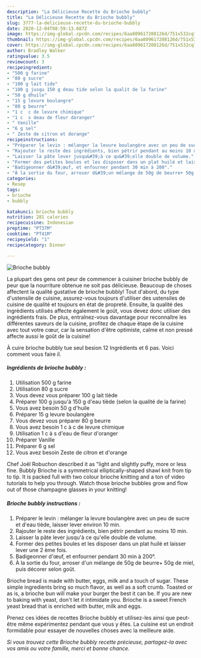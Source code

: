 ```yaml
---
description: "La Délicieuse Recette du Brioche bubbly"
title: "La Délicieuse Recette du Brioche bubbly"
slug: 3777-la-delicieuse-recette-du-brioche-bubbly
date: 2020-12-04T08:59:13.687Z
image: https://img-global.cpcdn.com/recipes/6aa809617208126d/751x532cq70/brioche-bubbly-photo-principale-de-la-recette.jpg
thumbnail: https://img-global.cpcdn.com/recipes/6aa809617208126d/751x532cq70/brioche-bubbly-photo-principale-de-la-recette.jpg
cover: https://img-global.cpcdn.com/recipes/6aa809617208126d/751x532cq70/brioche-bubbly-photo-principale-de-la-recette.jpg
author: Bradley Walker
ratingvalue: 3.5
reviewcount: 3
recipeingredient:
- "500 g farine"
- "80 g sucre"
- "100 g lait tide"
- "100 g jusqu 150 g deau tide selon la qualit de la farine"
- "50 g dhuile"
- "15 g levure boulangre"
- "80 g beurre"
- "1 c  c de levure chimique"
- "1 c  s deau de fleur doranger"
- " Vanille"
- "6 g sel"
- " Zeste de citron et dorange"
recipeinstructions:
- "Préparer le levin : mélanger la levure boulangère avec un peu de sucre et d&#39;eau tiède, laisser lever environ 10 min."
- "Rajouter le reste des ingrédients, bien pétrir pendant au moins 10 min."
- "Laisser la pâte lever jusqu&#39;à ce qu&#39;elle double de volume."
- "Former des petites boules et les disposer dans un plat huilé et laisser lever une 2 ème fois."
- "Badigeonner d&#39;œuf, et enfourner pendant 30 min à 200°."
- "À la sortie du four, arroser d&#39;un mélange de 50g de beurre+ 50g de miel, puis décorer selon goût."
categories:
- Resep
tags:
- brioche
- bubbly

katakunci: brioche bubbly 
nutrition: 281 calories
recipecuisine: Indonesian
preptime: "PT37M"
cooktime: "PT41M"
recipeyield: "1"
recipecategory: Dinner

---
```



![Brioche bubbly](https://img-global.cpcdn.com/recipes/6aa809617208126d/751x532cq70/brioche-bubbly-photo-principale-de-la-recette.jpg)

La plupart des gens ont peur de commencer à cuisiner brioche bubbly de peur que la nourriture obtenue ne soit pas délicieuse. Beaucoup de choses affectent la qualité gustative de brioche bubbly! Tout d'abord, du type d'ustensile de cuisine, assurez-vous toujours d'utiliser des ustensiles de cuisine de qualité et toujours en état de propreté. Ensuite, la qualité des ingrédients utilisés affecte également le goût, vous devez donc utiliser des ingrédients frais. De plus, entraînez-vous davantage pour reconnaître les différentes saveurs de la cuisine, profitez de chaque étape de la cuisine avec tout votre cœur, car la sensation d'être optimiste, calme et non pressé affecte aussi le goût de la cuisine!

<!--inarticleads1-->

À cuire brioche bubbly tue seul besion 12 Ingrédients et 6 pas. Voici comment vous faire il.

##### Ingrédients de brioche bubbly :

1. Utilisation 500 g farine
1. Utilisation 80 g sucre
1. Vous devez vous préparer 100 g lait tiède
1. Préparer 100 g jusqu&#39;à 150 g d&#39;eau tiède (selon la qualité de la farine)
1. Vous avez besoin 50 g d&#39;huile
1. Préparer 15 g levure boulangère
1. Vous devez vous préparer 80 g beurre
1. Vous avez besoin 1 c à c de levure chimique
1. Utilisation 1 c à s d&#39;eau de fleur d&#39;oranger
1. Préparer  Vanille
1. Préparer 6 g sel
1. Vous avez besoin  Zeste de citron et d&#39;orange


Chef Joël Robuchon described it as &#34;light and slightly puffy, more or less fine. Bubbly Brioche is a symmetrical elliptically-shaped shawl knit from tip to tip. It is packed full with two colour brioche knitting and a ton of video tutorials to help you through. Watch those brioche bubbles grow and flow out of those champagne glasses in your knitting! 

<!--inarticleads2-->

##### Brioche bubbly instructions :

1. Préparer le levin : mélanger la levure boulangère avec un peu de sucre et d&#39;eau tiède, laisser lever environ 10 min.
1. Rajouter le reste des ingrédients, bien pétrir pendant au moins 10 min.
1. Laisser la pâte lever jusqu&#39;à ce qu&#39;elle double de volume.
1. Former des petites boules et les disposer dans un plat huilé et laisser lever une 2 ème fois.
1. Badigeonner d&#39;œuf, et enfourner pendant 30 min à 200°.
1. À la sortie du four, arroser d&#39;un mélange de 50g de beurre+ 50g de miel, puis décorer selon goût.


Brioche bread is made with butter, eggs, milk and a touch of sugar. These simple ingredients bring so much flavor, as well as a soft crumb. Toasted or as is, a brioche bun will make your burger the best it can be. If you are new to baking with yeast, don&#39;t let it intimidate you. Brioche is a sweet French yeast bread that is enriched with butter, milk and eggs. 

<!--inarticleads1-->

<p>
Prenez ces idées de recettes Brioche bubbly et utilisez-les ainsi que peut-être même expérimentez pendant que vous y êtes. La cuisine est un endroit formidable pour essayer de nouvelles choses avec la meilleure aide.
</p>

<p>
<i>Si vous trouvez cette Brioche bubbly recette précieuse, partagez-la avec vos amis ou votre famille, merci et bonne chance.</i>
</p>
